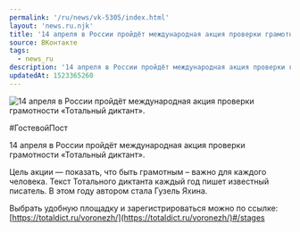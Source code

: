```yaml
---
permalink: '/ru/news/vk-5305/index.html'
layout: 'news.ru.njk'
title: '14 апреля в России пройдёт международная акция проверки грамотности «Тотальный диктант». '
source: ВКонтакте
tags:
  - news_ru
description: '14 апреля в России пройдёт международная акция проверки грамотности «Тотальный диктант».'
updatedAt: 1523365260
---
```

![14 апреля в России пройдёт международная акция проверки грамотности «Тотальный диктант».](https://sun9-5.userapi.com/impf/c844722/v844722027/23f8c/sVjqncMhE18.jpg?size=787x443&quality=96&proxy=1&sign=241b38d5b7f26049d8a18038b16d2db2&c_uniq_tag=dQu8yUuUi-3S526H5u0mO3B6DhHLqwuB16lkX3c-wgY&type=album)

#ГостевойПост

14 апреля в России пройдёт международная акция проверки грамотности «Тотальный диктант».

Цель акции — показать, что быть грамотным – важно для каждого человека. Текст Тотального диктанта каждый год пишет известный писатель. В этом году автором стала Гузель Яхина.

Выбрать удобную площадку и зарегистрироваться можно по ссылке: [https://totaldict.ru/voronezh/](https://totaldict.ru/voronezh/)#/stages
